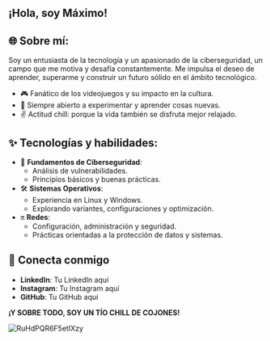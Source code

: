 ¡Hola, soy Máximo!
----------------------

🌐 **Sobre mí**:
--------------------------------------------------------
Soy un entusiasta de la tecnología y un apasionado de la ciberseguridad, un campo que me motiva y desafía constantemente. Me impulsa el deseo de aprender, superarme y construir un futuro sólido en el ámbito tecnológico.
  + 🎮 Fanático de los videojuegos y su impacto en la cultura.
  + 🌌 Siempre abierto a experimentar y aprender cosas nuevas.
  + ✌️ Actitud chill: porque la vida también se disfruta mejor relajado.

✨ **Tecnologías y habilidades**:
---------------------------------
+ 🔧 **Fundamentos de Ciberseguridad**:
  * Análisis de vulnerabilidades.
  * Principios básicos y buenas prácticas.
+ 🛠️ **Sistemas Operativos**:
  * Experiencia en Linux y Windows.
  * Explorando variantes, configuraciones y optimización.
+ 🔛 **Redes**:
  * Configuración, administración y seguridad.
  * Prácticas orientadas a la protección de datos y sistemas.

📲 **Conecta conmigo**
-----------------------
+ **LinkedIn**: Tu LinkedIn aquí
+ **Instagram**: Tu Instagram aquí
+ **GitHub**: Tu GitHub aquí

**¡Y SOBRE TODO, SOY UN TÍO CHILL DE COJONES!**

![RuHdPQR6F5etIXzy](https://github.com/user-attachments/assets/61d2c432-ec35-4164-b0d2-aa9e412a33da)
